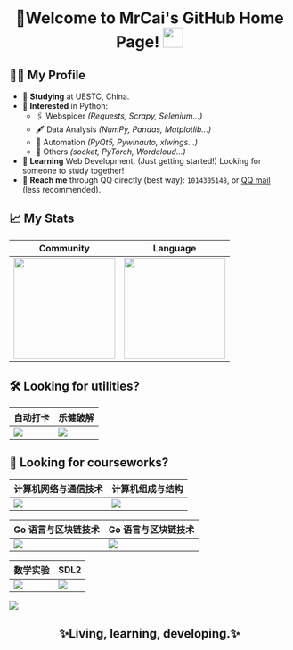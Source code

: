 <h1 align="center">
  🎉Welcome to MrCai's GitHub Home Page!
  <img src="https://media.giphy.com/media/hvRJCLFzcasrR4ia7z/giphy.gif" width="36">
</h1>

## 👨‍💻 My Profile

- 🏫 **Studying** at UESTC, China.
- 💓 **Interested** in Python:
  - 🖇️ Webspider _(Requests, Scrapy, Selenium...)_
  - 🖋️ Data Analysis _(NumPy, Pandas, Matplotlib...)_
  - 🤖 Automation _(PyQt5, Pywinauto, xlwings...)_
  - 🔆 Others _(socket, PyTorch, Wordcloud...)_
- 📖 **Learning** Web Development. (Just getting started!) Looking for someone to study together!
- 💬 **Reach me** through QQ directly (best way): `1014305148`, or <a href="mailto:1014305148@qq.com">QQ mail</a> (less recommended).

## 📈 My Stats

|Community|Language|
|---|---|
|<img src="https://github-readme-stats.vercel.app/api?username=MrCaiDev&theme=github_dark&show_icons=true&count_private=true" style="height:182px;" />|<img src="https://github-readme-stats.vercel.app/api/top-langs/?username=MrCaiDev&layout=compact&hide=html&theme=github_dark&langs_count=8" style="height:182px;" />|

## 🛠️ Looking for utilities?

|自动打卡|乐健破解|
|---|---|
|<a href="https://github.com/MrCaiDev/uestc-temperature"><img align="center" src="https://github-readme-stats.vercel.app/api/pin/?username=MrCaiDev&repo=uestc-temperature&theme=github_dark" /></a>|<a href="https://github.com/MrCaiDev/legym"><img align="center" src="https://github-readme-stats.vercel.app/api/pin/?username=MrCaiDev&repo=legym&theme=github_dark" /></a>|

## 🏫 Looking for courseworks?

|计算机网络与通信技术|计算机组成与结构|
|---|---|
|<a href="https://github.com/MrCaiDev/cnt"><img align="center" src="https://github-readme-stats.vercel.app/api/pin/?username=MrCaiDev&repo=cnt&theme=github_dark" /></a>|<a href="https://github.com/MrCaiDev/cpu"><img align="center" src="https://github-readme-stats.vercel.app/api/pin/?username=MrCaiDev&repo=cpu&theme=github_dark" /></a>|

|Go 语言与区块链技术|Go 语言与区块链技术|
|---|---|
|<a href="https://github.com/MrCaiDev/calculator"><img align="center" src="https://github-readme-stats.vercel.app/api/pin/?username=MrCaiDev&repo=calculator&theme=github_dark" /></a>|<a href="https://github.com/MrCaiDev/blockchain"><img align="center" src="https://github-readme-stats.vercel.app/api/pin/?username=MrCaiDev&repo=blockchain&theme=github_dark" /></a>|

|数学实验|SDL2|
|---|---|
|<a href="https://github.com/MrCaiDev/matlab-experiment"><img align="center" src="https://github-readme-stats.vercel.app/api/pin/?username=MrCaiDev&repo=matlab-experiment&theme=github_dark" /></a>|<a href="https://github.com/MrCaiDev/SDL2-wheel"><img align="center" src="https://github-readme-stats.vercel.app/api/pin/?username=MrCaiDev&repo=SDL2-wheel&theme=github_dark" /></a>|

<img src="https://activity-graph.herokuapp.com/graph?username=MrCaiDev&theme=react-dark&hide_border=true&line=58A5FE&color=C9D1D9"/>

<h2 align="center">✨Living, learning, developing.✨</h2>
